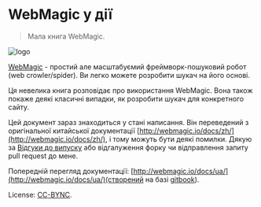 WebMagic у дії
==================

> Мала книга WebMagic.

![logo](https://raw.github.com/code4craft/webmagic/master/assets/logo.jpg)

[WebMagic](https://github.com/code4craft/webmagic) - простий але масштабуємий фреймворк-пошуковий робот (web crowler/spider). Ви легко можете розробити шукач на його основі.

Ця невелика книга розповідає про використання WebMagic. Вона також покаже деякі класичні випадки, як розробити шукач для конкретного сайту.

Цей документ зараз знаходиться у стані написання. Він переведений з оригінальної китайської документації [http://webmagic.io/docs/zh/](http://webmagic.io/docs/zh/), і тому можуть бути деякі помилки. Дякую за [Відгуки до випуску](https://github.com/webmagic-io/docs/issues) або відгалуження форку чи відправлення запиту pull request до мене.

Попередній перегляд документації: [http://webmagic.io/docs/ua/](http://webmagic.io/docs/ua/)(створений на базі [gitbook](https://github.com/GitbookIO/gitbook/)).

License: [CC-BYNC](http://creativecommons.org/licenses/by-nc/2.0/).
